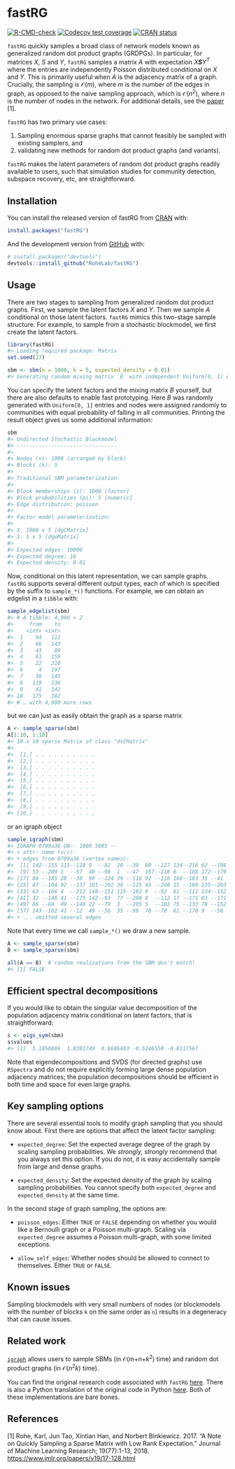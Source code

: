 
<!-- README.md is generated from README.Rmd. Please edit that file -->

# fastRG

<!-- badges: start -->

[![R-CMD-check](https://github.com/RoheLab/fastRG/workflows/R-CMD-check/badge.svg)](https://github.com/RoheLab/fastRG/actions)
[![Codecov test
coverage](https://codecov.io/gh/RoheLab/fastRG/branch/main/graph/badge.svg)](https://codecov.io/gh/RoheLab/fastRG?branch=main)
[![CRAN
status](https://www.r-pkg.org/badges/version/fastRG)](https://CRAN.R-project.org/package=fastRG)
<!-- badges: end -->

`fastRG` quickly samples a broad class of network models known as
generalized random dot product graphs (GRDPGs). In particular, for
matrices *X*, *S* and *Y*, `fastRG` samples a matrix *A* with
expectation *X**S**Y*<sup>*T*</sup> where the entries are independently
Poisson distributed conditional on *X* and *Y*. This is primarily useful
when *A* is the adjacency matrix of a graph. Crucially, the sampling is
𝒪(*m*), where *m* is the number of the edges in graph, as opposed to the
naive sampling approach, which is 𝒪(*n*<sup>2</sup>), where *n* is the
number of nodes in the network. For additional details, see the
[paper](https://arxiv.org/abs/1703.02998) \[1\].

`fastRG` has two primary use cases:

1.  Sampling enormous sparse graphs that cannot feasibly be sampled with
    existing samplers, and
2.  validating new methods for random dot product graphs (and variants).

`fastRG` makes the latent parameters of random dot product graphs
readily available to users, such that simulation studies for community
detection, subspace recovery, etc, are straightforward.

## Installation

You can install the released version of fastRG from
[CRAN](https://CRAN.R-project.org) with:

``` r
install.packages("fastRG")
```

And the development version from [GitHub](https://github.com/) with:

``` r
# install.packages("devtools")
devtools::install_github("RoheLab/fastRG")
```

## Usage

There are two stages to sampling from generalized random dot product
graphs. First, we sample the latent factors *X* and *Y*. Then we sample
*A* conditional on those latent factors. `fastRG` mimics this two-stage
sample structure. For example, to sample from a stochastic blockmodel,
we first create the latent factors.

``` r
library(fastRG)
#> Loading required package: Matrix
set.seed(27)

sbm <- sbm(n = 1000, k = 5, expected_density = 0.01)
#> Generating random mixing matrix `B` with independent Uniform(0, 1) entries. This distribution may change in the future. Explicitly set `B` for reproducible results.
```

You can specify the latent factors and the mixing matrix *B* yourself,
but there are also defaults to enable fast prototyping. Here *B* was
randomly generated with `Uniform[0, 1]` entries and nodes were assigned
randomly to communities with equal probability of falling in all
communities. Printing the result object gives us some additional
information:

``` r
sbm
#> Undirected Stochastic Blockmodel
#> --------------------------------
#> 
#> Nodes (n): 1000 (arranged by block)
#> Blocks (k): 5
#> 
#> Traditional SBM parameterization:
#> 
#> Block memberships (z): 1000 [factor] 
#> Block probabilities (pi): 5 [numeric] 
#> Edge distribution: poisson
#> 
#> Factor model parameterization:
#> 
#> X: 1000 x 5 [dgCMatrix] 
#> S: 5 x 5 [dgeMatrix] 
#> 
#> Expected edges: 10000
#> Expected degree: 10
#> Expected density: 0.01
```

Now, conditional on this latent representation, we can sample graphs.
`fastRG` supports several different output types, each of which is
specified by the suffix to `sample_*()` functions. For example, we can
obtain an edgelist in a `tibble` with:

``` r
sample_edgelist(sbm)
#> # A tibble: 4,990 × 2
#>     from    to
#>    <int> <int>
#>  1    94   111
#>  2    86   143
#>  3    43    89
#>  4    61   159
#>  5    22   210
#>  6     4   197
#>  7    30   145
#>  8   119   136
#>  9    41   142
#> 10   175   182
#> # … with 4,980 more rows
```

but we can just as easily obtain the graph as a sparse matrix

``` r
A <- sample_sparse(sbm)
A[1:10, 1:10]
#> 10 x 10 sparse Matrix of class "dsCMatrix"
#>                          
#>  [1,] . . . . . . . . . .
#>  [2,] . . . . . . . . . .
#>  [3,] . . . . . . . . . .
#>  [4,] . . . . . . . . . .
#>  [5,] . . . . . . . . . .
#>  [6,] . . . . . . . . . .
#>  [7,] . . . . . . . . . .
#>  [8,] . . . . . . . . . .
#>  [9,] . . . . . . . . . .
#> [10,] . . . . . . . . . .
```

or an igraph object

``` r
sample_igraph(sbm)
#> IGRAPH 0799a36 UN-- 1000 5085 -- 
#> + attr: name (v/c)
#> + edges from 0799a36 (vertex names):
#>  [1] 142--155 115--118 9  --82  20 --39  80 --127 134--216 62 --196 77 --199
#>  [9] 53 --209 1  --57  40 --98  1  --47  167--218 6  --188 172--179 88 --143
#> [17] 88 --185 28 --30  98 --124 39 --116 92 --118 160--183 35 --41  156--161
#> [25] 47 --104 92 --137 101--192 30 --125 45 --208 15 --109 135--203 86 --125
#> [33] 63 --166 4  --212 148--151 115--102 9  --92  61 --112 134--152 17 --83 
#> [41] 32 --146 41 --175 142--93  77 --208 8  --112 17 --171 83 --171 90 --204
#> [49] 86 --84  49 --140 22 --79  3  --205 5  --103 75 --133 78 --152 23 --70 
#> [57] 143--162 41 --12  49 --56  35 --99  78 --78  61 --170 9  --58  108--141
#> + ... omitted several edges
```

Note that every time we call `sample_*()` we draw a new sample.

``` r
A <- sample_sparse(sbm)
B <- sample_sparse(sbm)

all(A == B)  # random realizations from the SBM don't match!
#> [1] FALSE
```

## Efficient spectral decompositions

If you would like to obtain the singular value decomposition of the
population adjacency matrix conditional on latent factors, that is
straightforward:

``` r
s <- eigs_sym(sbm)
s$values
#> [1]  5.1050886  1.8383749  0.6686493 -0.5246550 -0.8117567
```

Note that eigendecompositions and SVDS (for directed graphs) use
`RSpectra` and do not require explicitly forming large dense population
adjacency matrices; the population decompositions should be efficient in
both time and space for even large graphs.

## Key sampling options

There are several essential tools to modify graph sampling that you
should know about. First there are options that affect the latent factor
sampling:

-   `expected_degree`: Set the expected average degree of the graph by
    scaling sampling probabilities. We *strongly, strongly* recommend
    that you always set this option. If you do not, it is easy
    accidentally sample from large and dense graphs.

-   `expected_density`: Set the expected density of the graph by scaling
    sampling probabilities. You cannot specify both `expected_degree`
    and `expected_density` at the same time.

In the second stage of graph sampling, the options are:

-   `poisson_edges`: Either `TRUE` or `FALSE` depending on whether you
    would like a Bernoulli graph or a Poisson multi-graph. Scaling via
    `expected_degree` assumes a Poisson multi-graph, with some limited
    exceptions.

-   `allow_self_edges`: Whether nodes should be allowed to connect to
    themselves. Either `TRUE` or `FALSE`.

## Known issues

Sampling blockmodels with very small numbers of nodes (or blockmodels
with the number of blocks `k` on the same order as `n`) results in a
degeneracy that can cause issues.

## Related work

[`igraph`](https://igraph.org/r/) allows users to sample SBMs (in
𝒪(*m*+*n*+*k*<sup>2</sup>) time) and random dot product graphs (in
𝒪(*n*<sup>2</sup>*k*) time).

You can find the original research code associated with `fastRG`
[here](https://github.com/raningtky/sampleRDPG). There is also a Python
translation of the original code in Python
[here](https://github.com/yunjhongwu/matrix-routines/blob/master/fastRG.py).
Both of these implementations are bare bones.

## References

\[1\] Rohe, Karl, Jun Tao, Xintian Han, and Norbert Binkiewicz. 2017. “A
Note on Quickly Sampling a Sparse Matrix with Low Rank Expectation.”
Journal of Machine Learning Research; 19(77):1-13, 2018.
<https://www.jmlr.org/papers/v19/17-128.html>
